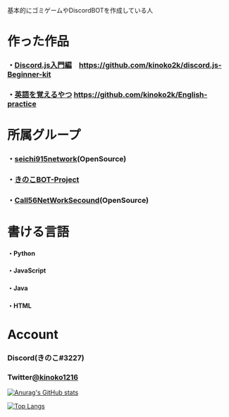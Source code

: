 基本的にゴミゲームやDiscordBOTを作成している人

# 作った作品
### ・[Discord.js入門編](https://github.com/kinoko2k/discord.js-Beginner-kit)　https://github.com/kinoko2k/discord.js-Beginner-kit
### ・[英語を覚えるやつ](https://github.com/kinoko2k/English-practice) https://github.com/kinoko2k/English-practice

# 所属グループ
### ・[seichi915network](https://github.com/seichi915Network)(OpenSource)
### ・[きのこBOT-Project]()
### ・[Call56NetWorkSecound](https://github.com/Call56NetWork2-Plugin)(OpenSource)

# 書ける言語
#### ・Python
#### ・JavaScript
#### ・Java
#### ・HTML

# Account
### Discord(きのこ#3227)

### Twitter[@kinoko1216](https://twitter.com/kinoko1216)

[![Anurag's GitHub stats](https://github-readme-stats.vercel.app/api?username=kinoko2k)](https://github.com/kinoko2k/github-readme-stats)

[![Top Langs](https://github-readme-stats.vercel.app/api/top-langs/?username=kinoko2k)](https://github.com/kinoko2k/github-readme-stats)
